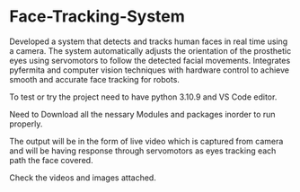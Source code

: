 # Face-Tracking-System
Developed a system that detects and tracks human faces in real time using a camera. The system automatically adjusts the orientation of the prosthetic eyes using servomotors to follow the detected facial movements. Integrates pyfermita and computer vision techniques with hardware control to achieve smooth and accurate face tracking for robots.

To test or try the project need to have python 3.10.9 and VS Code editor.

Need to Download all the nessary Modules and packages inorder to run properly.

The output will be in the form of live video which is captured from camera and will be having response through servomotors as eyes tracking each path the face covered.

Check the videos and images attached.
